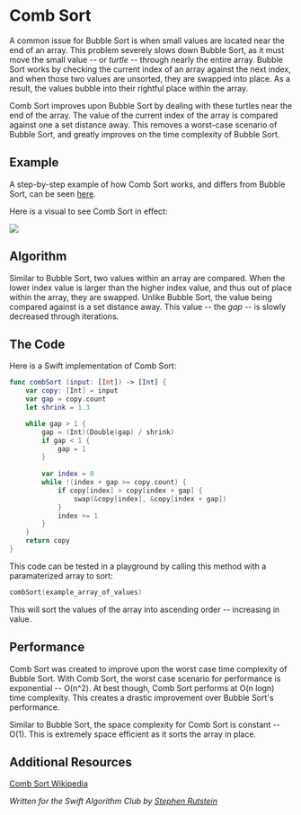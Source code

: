 # Comb Sort

A common issue for Bubble Sort is when small values are located near the end of an array. 
This problem severely slows down Bubble Sort, as it must move the small value -- or _turtle_ -- 
through nearly the entire array. Bubble Sort works by checking the current index of an array 
against the next index, and when those two values are unsorted, they are swapped into place. 
As a result, the values bubble into their rightful place within the array. 

Comb Sort improves upon Bubble Sort by dealing with these turtles near the end of the array. 
The value of the current index of the array is compared against one a set distance away. This 
removes a worst-case scenario of Bubble Sort, and greatly improves on the time complexity of Bubble Sort. 

## Example 

A step-by-step example of how Comb Sort works, and differs from Bubble Sort, can be seen [here](http://www.exforsys.com/tutorials/c-algorithms/comb-sort.html). 

Here is a visual to see Comb Sort in effect: 

![](https://upload.wikimedia.org/wikipedia/commons/4/46/Comb_sort_demo.gif)

## Algorithm 

Similar to Bubble Sort, two values within an array are compared. When the lower index value 
is larger than the higher index value, and thus out of place within the array, they are 
swapped. Unlike Bubble Sort, the value being compared against is a set distance away. This 
value -- the _gap_ -- is slowly decreased through iterations. 

## The Code 

Here is a Swift implementation of Comb Sort: 

```swift
func combSort (input: [Int]) -> [Int] {
    var copy: [Int] = input
    var gap = copy.count
    let shrink = 1.3

    while gap > 1 {
        gap = (Int)(Double(gap) / shrink)
        if gap < 1 {
            gap = 1
        }
    
        var index = 0
        while !(index + gap >= copy.count) {
            if copy[index] > copy[index + gap] {
                swap(&copy[index], &copy[index + gap])
            }
            index += 1
        }
    }
    return copy
}
```

This code can be tested in a playground by calling this method with a paramaterized array to sort: 

```swift
combSort(example_array_of_values)
```

This will sort the values of the array into ascending order -- increasing in value.  

## Performance

Comb Sort was created to improve upon the worst case time complexity of Bubble Sort. With Comb 
Sort, the worst case scenario for performance is exponential -- O(n^2). At best though, Comb Sort 
performs at O(n logn) time complexity. This creates a drastic improvement over Bubble Sort's performance. 

Similar to Bubble Sort, the space complexity for Comb Sort is constant -- O(1). 
This is extremely space efficient as it sorts the array in place. 


## Additional Resources

[Comb Sort Wikipedia](https://en.wikipedia.org/wiki/Comb_sort)


*Written for the _Swift Algorithm Club_ by [Stephen Rutstein](https://github.com/srutstein21)*
